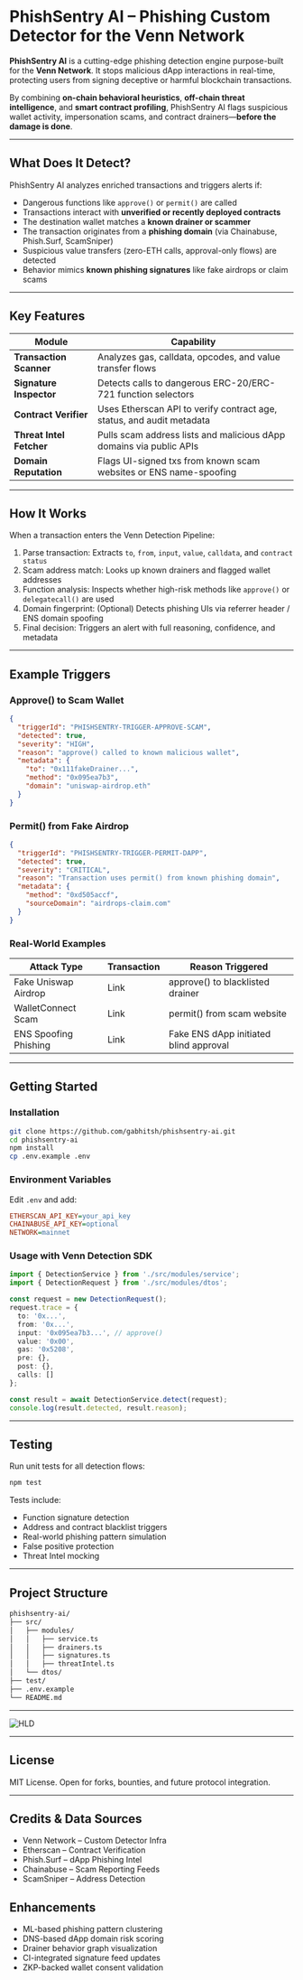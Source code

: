 # PhishSentry AI – Phishing Custom Detector for the Venn Network

**PhishSentry AI** is a cutting-edge phishing detection engine purpose-built for the **Venn Network**. It stops malicious dApp interactions in real-time, protecting users from signing deceptive or harmful blockchain transactions.

By combining **on-chain behavioral heuristics**, **off-chain threat intelligence**, and **smart contract profiling**, PhishSentry AI flags suspicious wallet activity, impersonation scams, and contract drainers—**before the damage is done**.

---

## What Does It Detect?

PhishSentry AI analyzes enriched transactions and triggers alerts if:

- Dangerous functions like `approve()` or `permit()` are called
- Transactions interact with **unverified or recently deployed contracts**
- The destination wallet matches a **known drainer or scammer**
- The transaction originates from a **phishing domain** (via Chainabuse, Phish.Surf, ScamSniper)
- Suspicious value transfers (zero-ETH calls, approval-only flows) are detected
- Behavior mimics **known phishing signatures** like fake airdrops or claim scams

---

## Key Features

| Module            | Capability                                                                 | 
|-------------------|-----------------------------------------------------------------------------|
| **Transaction Scanner**  | Analyzes gas, calldata, opcodes, and value transfer flows                 | 
| **Signature Inspector**  | Detects calls to dangerous ERC-20/ERC-721 function selectors             | 
| **Contract Verifier**    | Uses Etherscan API to verify contract age, status, and audit metadata   | 
| **Threat Intel Fetcher** | Pulls scam address lists and malicious dApp domains via public APIs     | 
| **Domain Reputation**    | Flags UI-signed txs from known scam websites or ENS name-spoofing       | 

---

## How It Works

When a transaction enters the Venn Detection Pipeline:

1. Parse transaction: Extracts `to`, `from`, `input`, `value`, `calldata`, and `contract status`
2. Scam address match: Looks up known drainers and flagged wallet addresses
3. Function analysis: Inspects whether high-risk methods like `approve()` or `delegatecall()` are used
4. Domain fingerprint: (Optional) Detects phishing UIs via referrer header / ENS domain spoofing
5. Final decision: Triggers an alert with full reasoning, confidence, and metadata

---

## Example Triggers

### Approve() to Scam Wallet
```json
{
  "triggerId": "PHISHSENTRY-TRIGGER-APPROVE-SCAM",
  "detected": true,
  "severity": "HIGH",
  "reason": "approve() called to known malicious wallet",
  "metadata": {
    "to": "0x111fakeDrainer...",
    "method": "0x095ea7b3",
    "domain": "uniswap-airdrop.eth"
  }
}
```

### Permit() from Fake Airdrop
```json
{
  "triggerId": "PHISHSENTRY-TRIGGER-PERMIT-DAPP",
  "detected": true,
  "severity": "CRITICAL",
  "reason": "Transaction uses permit() from known phishing domain",
  "metadata": {
    "method": "0xd505accf",
    "sourceDomain": "airdrops-claim.com"
  }
}
```

### Real-World Examples

| Attack Type | Transaction | Reason Triggered |
|-------------|-------------|------------------|
| Fake Uniswap Airdrop | Link | approve() to blacklisted drainer |
| WalletConnect Scam | Link | permit() from scam website |
| ENS Spoofing Phishing | Link | Fake ENS dApp initiated blind approval |

---

## Getting Started

### Installation
```bash
git clone https://github.com/gabhitsh/phishsentry-ai.git
cd phishsentry-ai
npm install
cp .env.example .env
```

### Environment Variables
Edit `.env` and add:
```ini
ETHERSCAN_API_KEY=your_api_key
CHAINABUSE_API_KEY=optional
NETWORK=mainnet
```

### Usage with Venn Detection SDK
```typescript
import { DetectionService } from './src/modules/service';
import { DetectionRequest } from './src/modules/dtos';

const request = new DetectionRequest();
request.trace = {
  to: '0x...',
  from: '0x...',
  input: '0x095ea7b3...', // approve()
  value: '0x00',
  gas: '0x5208',
  pre: {},
  post: {},
  calls: []
};

const result = await DetectionService.detect(request);
console.log(result.detected, result.reason);
```

---

## Testing
Run unit tests for all detection flows:
```bash
npm test
```
Tests include:

- Function signature detection
- Address and contract blacklist triggers
- Real-world phishing pattern simulation
- False positive protection
- Threat Intel mocking

---

## Project Structure
```bash
phishsentry-ai/
├── src/
│   ├── modules/
│   │   ├── service.ts
│   │   ├── drainers.ts
│   │   ├── signatures.ts
│   │   ├── threatIntel.ts
│   └── dtos/
├── test/
├── .env.example
└── README.md
```

---



![HLD](https://github.com/GarbhitSh/PhishSentry-AI/blob/main/xdm.png)


---

## License
MIT License. Open for forks, bounties, and future protocol integration.

---

## Credits & Data Sources
* Venn Network – Custom Detector Infra
* Etherscan – Contract Verification
* Phish.Surf – dApp Phishing Intel
* Chainabuse – Scam Reporting Feeds
* ScamSniper – Address Detection

##  Enhancements

* ML-based phishing pattern clustering
* DNS-based dApp domain risk scoring
* Drainer behavior graph visualization
* CI-integrated signature feed updates
* ZKP-backed wallet consent validation
